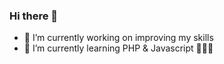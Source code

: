 ### Hi there 👋

- 🔭 I’m currently working on improving my skills
- 🌱 I’m currently learning PHP & Javascript
                  🙈🙉🙊
